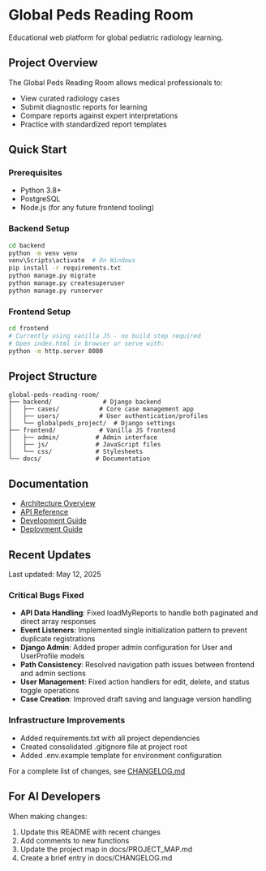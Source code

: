 # Global Peds Reading Room

Educational web platform for global pediatric radiology learning.

## Project Overview

The Global Peds Reading Room allows medical professionals to:
- View curated radiology cases
- Submit diagnostic reports for learning
- Compare reports against expert interpretations
- Practice with standardized report templates

## Quick Start

### Prerequisites
- Python 3.8+
- PostgreSQL
- Node.js (for any future frontend tooling)

### Backend Setup
```bash
cd backend
python -m venv venv
venv\Scripts\activate  # On Windows
pip install -r requirements.txt
python manage.py migrate
python manage.py createsuperuser
python manage.py runserver
```

### Frontend Setup
```bash
cd frontend
# Currently using vanilla JS - no build step required
# Open index.html in browser or serve with:
python -m http.server 8080
```

## Project Structure
```
global-peds-reading-room/
├── backend/              # Django backend
│   ├── cases/           # Core case management app
│   ├── users/           # User authentication/profiles
│   └── globalpeds_project/  # Django settings
├── frontend/            # Vanilla JS frontend
│   ├── admin/          # Admin interface
│   ├── js/             # JavaScript files
│   └── css/            # Stylesheets
└── docs/               # Documentation
```

## Documentation
- [Architecture Overview](docs/ARCHITECTURE.md)
- [API Reference](docs/API.md)
- [Development Guide](docs/DEVELOPMENT.md)
- [Deployment Guide](docs/DEPLOYMENT.md)

## Recent Updates
Last updated: May 12, 2025

### Critical Bugs Fixed
- **API Data Handling**: Fixed loadMyReports to handle both paginated and direct array responses
- **Event Listeners**: Implemented single initialization pattern to prevent duplicate registrations
- **Django Admin**: Added proper admin configuration for User and UserProfile models  
- **Path Consistency**: Resolved navigation path issues between frontend and admin sections
- **User Management**: Fixed action handlers for edit, delete, and status toggle operations
- **Case Creation**: Improved draft saving and language version handling

### Infrastructure Improvements
- Added requirements.txt with all project dependencies
- Created consolidated .gitignore file at project root
- Added .env.example template for environment configuration

For a complete list of changes, see [CHANGELOG.md](docs/CHANGELOG.md)

## For AI Developers
When making changes:
1. Update this README with recent changes
2. Add comments to new functions
3. Update the project map in docs/PROJECT_MAP.md
4. Create a brief entry in docs/CHANGELOG.md
